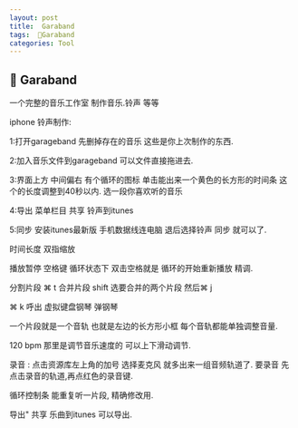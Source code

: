 ```yaml
---
layout: post
title:  Garaband
tags:  Garaband
categories: Tool
---
```

##  Garaband
一个完整的音乐工作室 制作音乐.铃声 等等

iphone 铃声制作:

1:打开garageband   先删掉存在的音乐 这些是你上次制作的东西.

2:加入音乐文件到garageband  可以文件直接拖进去.

3:界面上方 中间偏右 有个循环的图标  单击能出来一个黄色的长方形的时间条  这个的长度调整到40秒以内.  选一段你喜欢听的音乐

4:导出   菜单栏目 共享  铃声到itunes  

5:同步   安装itunes最新版 手机数据线连电脑 退后选择铃声 同步 就可以了.



时间长度    双指缩放

播放暂停     空格键       循环状态下 双击空格就是 循环的开始重新播放  精调.


分割片段     ⌘ t
合并片段     shift 选要合并的两个片段  然后⌘ j  

⌘ k          呼出 虚拟键盘钢琴  弹钢琴



一个片段就是一个音轨      也就是左边的长方形小框  每个音轨都能单独调整音量.  







120 bpm 那里是调节音乐速度的 可以上下滑动调节.

录音 :
	点击资源库左上角的加号 选择麦克风 就多出来一组音频轨道了.
	要录音 先点击录音的轨道,再点红色的录音键.
 
循环控制条 能重复听一片段, 精确修改用.

导出"     共享 乐曲到itunes 可以导出.